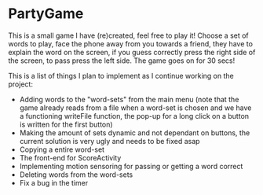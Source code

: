 # PartyGame

This is a small game I have (re)created, feel free to play it! 
Choose a set of words to play, face the phone away from you towards a friend, they have to explain the word on the screen, if you guess correctly press the right side of the screen, to pass press the left side. The game goes on for 30 secs!

This is a list of things I plan to implement as I continue working on the project:
- Adding words to the "word-sets" from the main menu 
(note that the game already reads from a file when a word-set is chosen and we have a functioning writeFile function, the pop-up for a long click on a button is written for the first button) 
- Making the amount of sets dynamic and not dependant on buttons, the current solution is very ugly and needs to be fixed asap
- Copying a entire word-set
- The front-end for ScoreActivity
- Implementing motion sensoring for passing or getting a word correct
- Deleting words from the word-sets
- Fix a bug in the timer
